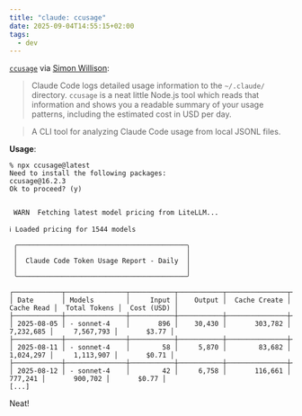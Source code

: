 ```yaml
---
title: "claude: ccusage"
date: 2025-09-04T14:55:15+02:00
tags:
  - dev
---
```


[`ccusage`](https://github.com/ryoppippi/ccusage) via [Simon
Willison](https://simonwillison.net/2025/Jul/14/ccusage/):

> Claude Code logs detailed usage information to the `~/.claude/` directory.
> `ccusage` is a neat little Node.js tool which reads that information and shows
> you a readable summary of your usage patterns, including the estimated cost in
> USD per day.

> A CLI tool for analyzing Claude Code usage from local JSONL files.

**Usage**:

```
% npx ccusage@latest
Need to install the following packages:
ccusage@16.2.3
Ok to proceed? (y)


 WARN  Fetching latest model pricing from LiteLLM...

ℹ Loaded pricing for 1544 models

 ╭──────────────────────────────────────────╮
 │                                          │
 │  Claude Code Token Usage Report - Daily  │
 │                                          │
 ╰──────────────────────────────────────────╯

┌────────────┬───────────────┬───────────┬───────────┬───────────────┬─────────────┬───────────────┬─────────────┐
│ Date       │ Models        │     Input │    Output │  Cache Create │  Cache Read │  Total Tokens │  Cost (USD) │
├────────────┼───────────────┼───────────┼───────────┼───────────────┼─────────────┼───────────────┼─────────────┤
│ 2025-08-05 │ - sonnet-4    │       896 │    30,430 │       303,782 │   7,232,685 │     7,567,793 │       $3.77 │
├────────────┼───────────────┼───────────┼───────────┼───────────────┼─────────────┼───────────────┼─────────────┤
│ 2025-08-11 │ - sonnet-4    │        58 │     5,870 │        83,682 │   1,024,297 │     1,113,907 │       $0.71 │
├────────────┼───────────────┼───────────┼───────────┼───────────────┼─────────────┼───────────────┼─────────────┤
│ 2025-08-12 │ - sonnet-4    │        42 │     6,758 │       116,661 │     777,241 │       900,702 │       $0.77 │
[...]
```

Neat!
